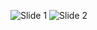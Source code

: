 ![Slide 1](https://user-images.githubusercontent.com/32847030/78312774-dc162c80-7522-11ea-874f-d4ecb43e8d85.jpeg)
![Slide 2](https://user-images.githubusercontent.com/32847030/78312775-dd475980-7522-11ea-9639-bfeb71599a35.jpeg)

